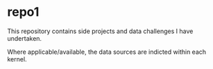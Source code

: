 # repo1

This repository contains side projects and data challenges I have undertaken. 

Where applicable/available, the data sources are indicted within each kernel. 

